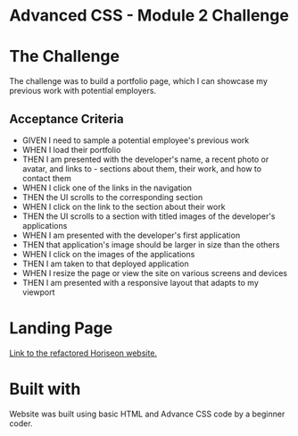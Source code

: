 
# Advanced CSS - Module 2 Challenge



# The Challenge

 The challenge was to build a portfolio page, which I can showcase my previous work with potential employers.

## Acceptance Criteria

- GIVEN I need to sample a potential employee's previous work
- WHEN I load their portfolio
- THEN I am presented with the developer's name, a recent photo or avatar, and links to - sections about them, their work, and how to contact them
- WHEN I click one of the links in the navigation
- THEN the UI scrolls to the corresponding section
- WHEN I click on the link to the section about their work
- THEN the UI scrolls to a section with titled images of the developer's applications
- WHEN I am presented with the developer's first application
- THEN that application's image should be larger in size than the others
- WHEN I click on the images of the applications
- THEN I am taken to that deployed application
- WHEN I resize the page or view the site on various screens and devices
- THEN I am presented with a responsive layout that adapts to my viewport


# Landing Page

[Link to the refactored Horiseon website.](https://robles1999.github.io/Professional-Portfolio---Module-2)

# Built with

Website was built using basic HTML and Advance CSS code by a beginner coder.